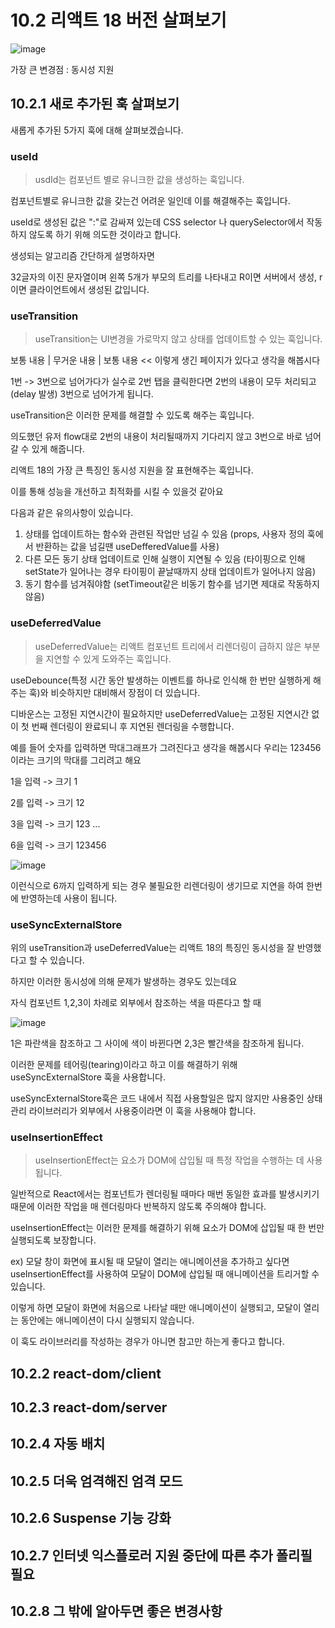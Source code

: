 # 10.2 리액트 18 버전 살펴보기

![image](https://github.com/Deep-Dive-React/react-study-archive/assets/42230162/892fb1d9-6f35-42a3-a158-141c3c36f186)

가장 큰 변경점 : 동시성 지원

## 10.2.1 새로 추가된 훅 살펴보기

새롭게 추가된 5가지 훅에 대해 살펴보겠습니다.

### useId

> usdId는 컴포넌트 별로 유니크한 값을 생성하는 훅입니다.

컴포넌트별로 유니크한 값을 갖는건 어려운 일인데 이를 해결해주는 훅입니다.

useId로 생성된 값은 ":"로 감싸져 있는데 CSS selector 나 querySelector에서 작동하지 않도록 하기 위해 의도한 것이라고 합니다.

생성되는 알고리즘 간단하게 설명하자면

32글자의 이진 문자열이며 왼쪽 5개가 부모의 트리를 나타내고 R이면 서버에서 생성, r이면 클라이언트에서 생성된 값입니다.

### useTransition

> useTransition는 UI변경을 가로막지 않고 상태를 업데이트할 수 있는 훅입니다.

보통 내용 | 무거운 내용 | 보통 내용 << 이렇게 생긴 페이지가 있다고 생각을 해봅시다

1번 -> 3번으로 넘어가다가 실수로 2번 탭을 클릭한다면 2번의 내용이 모두 처리되고(delay 발생) 3번으로 넘어가게 됩니다.

useTransition은 이러한 문제를 해결할 수 있도록 해주는 훅입니다. 

의도했던 유저 flow대로 2번의 내용이 처리될때까지 기다리지 않고 3번으로 바로 넘어갈 수 있게 해줍니다.

리액트 18의 가장 큰 특징인 동시성 지원을 잘 표현해주는 훅입니다.

이를 통해 성능을 개선하고 최적화를 시킬 수 있을것 같아요

다음과 같은 유의사항이 있습니다.

1. 상태를 업데이트하는 함수와 관련된 작업만 넘길 수 있음 (props, 사용자 정의 훅에서 반환하는 값을 넘길땐 useDefferedValue를 사용)
2. 다른 모든 동기 상태 업데이트로 인해 실행이 지연될 수 있음 (타이핑으로 인해 setState가 일어나는 경우 타이핑이 끝날때까지 상태 업데이트가 일어나지 않음)
3. 동기 함수를 넘겨줘야함 (setTimeout같은 비동기 함수를 넘기면 제대로 작동하지 않음)

### useDeferredValue
> useDeferredValue는 리액트 컴포넌트 트리에서 리렌더링이 급하지 않은 부분을 지연할 수 있게 도와주는 훅입니다.

useDebounce(특정 시간 동안 발생하는 이벤트를 하나로 인식해 한 번만 실행하게 해주는 훅)와 비슷하지만 대비해서 장점이 더 있습니다.

디바운스는 고정된 지연시간이 필요하지만 useDeferredValue는 고정된 지연시간 없이 첫 번째 렌더링이 완료되니 후 지연된 렌더링을 수행합니다.

예를 들어 숫자를 입력하면 막대그래프가 그려진다고 생각을 해봅시다 우리는 123456이라는 크기의 막대를 그리려고 해요

1을 입력 -> 크기 1

2를 입력 -> 크기 12

3을 입력 -> 크기 123
...

6을 입력 -> 크기 123456

![image](https://github.com/Deep-Dive-React/react-study-archive/assets/42230162/a9f2184a-1f9c-44f3-8c69-d0bdd110c79c)

이런식으로 6까지 입력하게 되는 경우 불필요한 리렌더링이 생기므로 지연을 하여 한번에 반영하는데 사용이 됩니다.

### useSyncExternalStore

위의 useTransition과 useDeferredValue는 리액트 18의 특징인 동시성을 잘 반영했다고 할 수 있습니다.

하지만 이러한 동시성에 의해 문제가 발생하는 경우도 있는데요

자식 컴포넌트 1,2,3이 차례로 외부에서 참조하는 색을 따른다고 할 때

![image](https://github.com/Deep-Dive-React/react-study-archive/assets/42230162/709d41e6-9eab-407e-bc3f-517cffa39825)

1은 파란색을 참조하고 그 사이에 색이 바뀐다면 2,3은 빨간색을 참조하게 됩니다.

이러한 문제를 테어링(tearing)이라고 하고 이를 해결하기 위해 useSyncExternalStore 훅을 사용합니다.

useSyncExternalStore훅은 코드 내에서 직접 사용할일은 많지 않지만 사용중인 상태관리 라이브러리가 외부에서 사용중이라면 이 훅을 사용해야 합니다.

### useInsertionEffect

> useInsertionEffect는 요소가 DOM에 삽입될 때 특정 작업을 수행하는 데 사용됩니다.

일반적으로 React에서는 컴포넌트가 렌더링될 때마다 매번 동일한 효과를 발생시키기 때문에 이러한 작업을 매 렌더링마다 반복하지 않도록 주의해야 합니다. 

useInsertionEffect는 이러한 문제를 해결하기 위해 요소가 DOM에 삽입될 때 한 번만 실행되도록 보장합니다.

ex) 모달 창이 화면에 표시될 때 모달이 열리는 애니메이션을 추가하고 싶다면 useInsertionEffect를 사용하여 모달이 DOM에 삽입될 때 애니메이션을 트리거할 수 있습니다. 

이렇게 하면 모달이 화면에 처음으로 나타날 때만 애니메이션이 실행되고, 모달이 열리는 동안에는 애니메이션이 다시 실행되지 않습니다.

이 훅도 라이브러리를 작성하는 경우가 아니면 참고만 하는게 좋다고 합니다.

## 10.2.2 react-dom/client
## 10.2.3 react-dom/server
## 10.2.4 자동 배치
## 10.2.5 더욱 엄격해진 엄격 모드
## 10.2.6 Suspense 기능 강화
## 10.2.7 인터넷 익스플로러 지원 중단에 따른 추가 폴리필 필요
## 10.2.8 그 밖에 알아두면 좋은 변경사항
